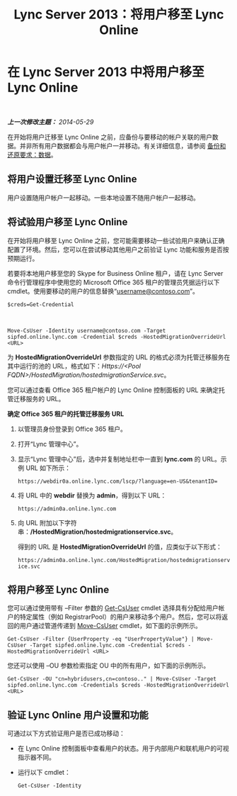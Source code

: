 ﻿---
title: Lync Server 2013：将用户移至 Lync Online
TOCTitle: 将用户移至 Lync Online
ms:assetid: 6a523c86-2eac-4fa4-973a-4406872c9a7d
ms:mtpsurl: https://technet.microsoft.com/zh-cn/library/JJ204969(v=OCS.15)
ms:contentKeyID: 49313127
ms.date: 06/02/2017
mtps_version: v=OCS.15
ms.translationtype: HT
---

# 在 Lync Server 2013 中将用户移至 Lync Online

 

_**上一次修改主题：** 2014-05-29_

在开始将用户迁移至 Lync Online 之前，应备份与要移动的帐户关联的用户数据。并非所有用户数据都会与用户帐户一并移动。有关详细信息，请参阅 [备份和还原要求：数据](lync-server-2013-backup-and-restoration-requirements-data.md)。

## 将用户设置迁移至 Lync Online

用户设置随用户帐户一起移动。一些本地设置不随用户帐户一起移动。

## 将试验用户移至 Lync Online

在开始将用户移至 Lync Online 之前，您可能需要移动一些试验用户来确认正确配置了环境。然后，您可以在尝试移动其他用户之前验证 Lync 功能和服务是否按预期运行。

若要将本地用户移至您的 Skype for Business Online 租户，请在 Lync Server 命令行管理程序中使用您的 Microsoft Office 365 租户的管理员凭据运行以下 cmdlet。使用要移动的用户的信息替换“username@contoso.com”。

    $creds=Get-Credential

   &nbsp;

    Move-CsUser -Identity username@contoso.com -Target sipfed.online.lync.com -Credential $creds -HostedMigrationOverrideUrl <URL>

为 **HostedMigrationOverrideUrl** 参数指定的 URL 的格式必须为托管迁移服务在其中运行的池的 URL，格式如下：*Https://\<Pool FQDN\>/HostedMigration/hostedmigrationService.svc*。

您可以通过查看 Office 365 租户帐户的 Lync Online 控制面板的 URL 来确定托管迁移服务的 URL。

**确定 Office 365 租户的托管迁移服务 URL**

1.  以管理员身份登录到 Office 365 租户。

2.  打开“Lync 管理中心”。

3.  显示“Lync 管理中心”后，选中并复制地址栏中一直到 **lync.com** 的 URL。示例 URL 如下所示：
    
    `https://webdir0a.online.lync.com/lscp/?language=en-US&tenantID=`

4.  将 URL 中的 **webdir** 替换为 **admin**，得到以下 URL：
    
    `https://admin0a.online.lync.com`

5.  向 URL 附加以下字符串：**/HostedMigration/hostedmigrationservice.svc**。
    
    得到的 URL 是 **HostedMigrationOverrideUrl** 的值，应类似于以下形式：
    
    `https://admin0a.online.lync.com/HostedMigration/hostedmigrationservice.svc`

## 将用户移至 Lync Online

您可以通过使用带有 –Filter 参数的 [Get-CsUser](get-csuser.md) cmdlet 选择具有分配给用户帐户的特定属性（例如 RegistrarPool）的用户来移动多个用户。然后，您可以将返回的用户通过管道传递到 [Move-CsUser](move-csuser.md) cmdlet，如下面的示例所示。

    Get-CsUser -Filter {UserProperty -eq "UserPropertyValue"} | Move-CsUser -Target sipfed.online.lync.com -Credential $creds -HostedMigrationOverrideUrl <URL>

您还可以使用 –OU 参数检索指定 OU 中的所有用户，如下面的示例所示。

    Get-CsUser -OU "cn=hybridusers,cn=contoso.." | Move-CsUser -Target sipfed.online.lync.com -Credentials $creds -HostedMigrationOverrideUrl <URL>

## 验证 Lync Online 用户设置和功能

可通过以下方式验证用户是否已成功移动：

  - 在 Lync Online 控制面板中查看用户的状态。用于内部用户和联机用户的可视指示器不同。

  - 运行以下 cmdlet：
    
        Get-CsUser -Identity

